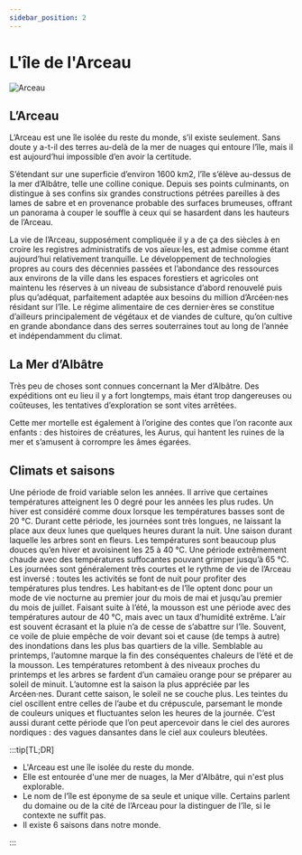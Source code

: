 ```yaml
---
sidebar_position: 2
---
```


# L'île de l'Arceau

![Arceau](/img/univers/arceau.png)

## L’Arceau

L’Arceau est une île isolée du reste du monde, s’il existe seulement. Sans doute y a-t-il des terres au-delà de la mer de nuages qui entoure l’île, mais il est aujourd’hui impossible d’en avoir la certitude.

S’étendant sur une superficie d’environ 1600 km2, l’île s’élève au-dessus de la mer d’Albâtre, telle une colline conique. Depuis ses points culminants, on distingue à ses confins six grandes constructions pétrées pareilles à des lames de sabre et en provenance probable des surfaces brumeuses, offrant un panorama à couper le souffle à ceux qui se hasardent dans les hauteurs de l’Arceau.

La vie de l’Arceau, supposément compliquée il y a de ça des siècles à en croire les registres administratifs de vos aïeux·les, est admise comme étant aujourd’hui relativement tranquille. Le développement de technologies propres au cours des décennies passées et l’abondance des ressources aux environs de la ville dans les espaces forestiers et agricoles ont maintenu les réserves à un niveau de subsistance d’abord renouvelé puis plus qu’adéquat, parfaitement adaptée aux besoins du million d’Arcéen·nes résidant sur l’île. Le régime alimentaire de ces dernier·ères se constitue d’ailleurs principalement de végétaux et de viandes de culture, qu’on cultive en grande abondance dans des serres souterraines tout au long de l’année et indépendamment du climat.

## La Mer d’Albâtre

Très peu de choses sont connues concernant la Mer d’Albâtre. Des expéditions ont eu lieu il y a fort longtemps, mais étant trop dangereuses ou coûteuses, les tentatives d’exploration se sont vites arrêtées.

Cette mer mortelle est également à l’origine des contes que l’on raconte aux enfants : des histoires de créatures, les Aurus, qui hantent les ruines de la mer et s’amusent à corrompre les âmes égarées.

## Climats et saisons

<Tabs>
    <TabItem value="hiver" label="Hiver">
Une période de froid variable selon les années. Il arrive que certaines températures atteignent les 0 degré pour les années les plus rudes. Un hiver est considéré comme doux lorsque les températures basses sont de 20 °C. Durant cette période, les journées sont très longues, ne laissant la place aux deux lunes que quelques heures durant la nuit.
    </TabItem>
    <TabItem value="printemps" label="Printemps">
Une saison durant laquelle les arbres sont en fleurs. Les températures sont beaucoup plus douces qu’en hiver et avoisinent les 25 à 40 °C.
    </TabItem>
    <TabItem value="ete" label="Été">
Une période extrêmement chaude avec des températures suffocantes pouvant grimper jusqu’à 65 °C. Les journées sont généralement très courtes et le rythme de vie de l’Arceau est inversé : toutes les activités se font de nuit pour profiter des températures plus tendres. Les habitant·es de l’île optent donc pour un mode de vie nocturne au premier jour du mois de mai et jusqu’au premier du mois de juillet.
    </TabItem>
    <TabItem value="mousson" label="Mousson">
Faisant suite à l’été, la mousson est une période avec des températures autour de 40 °C, mais avec un taux d’humidité extrême. L’air est souvent écrasant et la pluie n’a de cesse de s’abattre sur l’île. Souvent, ce voile de pluie empêche de voir devant soi et cause (de temps à autre) des inondations dans les plus bas quartiers de la ville.
    </TabItem>
    <TabItem value="automne" label="Automne">
Semblable au printemps, l’automne marque la fin des conséquentes chaleurs de l’été et de la mousson. Les températures retombent à des niveaux proches du printemps et les arbres se fardent d’un camaïeu orange pour se préparer au soleil de minuit. L’automne est la saison la plus appréciée par les Arcéen·nes.
    </TabItem>
    <TabItem value="soleil" label="Soleil de minuit">
Durant cette saison, le soleil ne se couche plus. Les teintes du ciel oscillent entre celles de l’aube et du crépuscule, parsemant le monde de couleurs uniques et fluctuantes selon les heures de la journée. C’est aussi durant cette période que l’on peut apercevoir dans le ciel des aurores nordiques : des vagues dansantes dans le ciel aux couleurs bleutées.
    </TabItem>
</Tabs>

:::tip[TL;DR]

- L'Arceau est une île isolée du reste du monde.
- Elle est entourée d'une mer de nuages, la Mer d'Albâtre, qui n'est plus explorable.
- Le nom de l’île est éponyme de sa seule et unique ville. Certains parlent du domaine ou de la cité de l’Arceau pour la distinguer de l’île, si le contexte ne suffit pas.
- Il existe 6 saisons dans notre monde.

:::